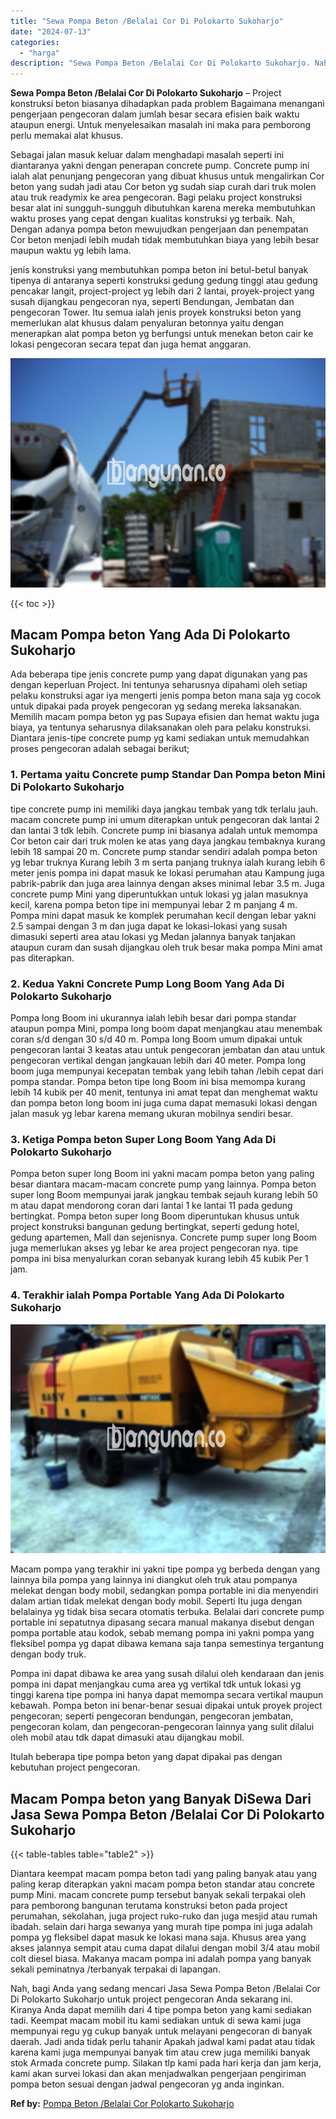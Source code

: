 ```yaml
---
title: "Sewa Pompa Beton /Belalai Cor Di Polokarto Sukoharjo"
date: "2024-07-13"
categories: 
  - "harga"
description: "Sewa Pompa Beton /Belalai Cor Di Polokarto Sukoharjo. Nah, bagi Anda yang sedang mencari Jasa Sewa Pompa Beton /Belalai Cor Di Polokarto Sukoharjo untuk proj..."
---
```


**Sewa Pompa Beton /Belalai Cor Di Polokarto Sukoharjo** – Project konstruksi beton biasanya dihadapkan pada problem Bagaimana menangani pengerjaan pengecoran dalam jumlah besar secara efisien baik waktu ataupun energi. Untuk menyelesaikan masalah ini maka para pemborong perlu memakai alat khusus.

Sebagai jalan masuk keluar dalam menghadapi masalah seperti ini diantaranya yakni dengan penerapan concrete pump. Concrete pump ini ialah alat penunjang pengecoran yang dibuat khusus untuk mengalirkan Cor beton yang sudah jadi atau Cor beton yg sudah siap curah dari truk molen atau truk readymix ke area pengecoran. Bagi pelaku project konstruksi besar alat ini sungguh-sungguh dibutuhkan karena mereka membutuhkan waktu proses yang cepat dengan kualitas konstruksi yg terbaik. Nah, Dengan adanya pompa beton mewujudkan pengerjaan dan penempatan Cor beton menjadi lebih mudah tidak membutuhkan biaya yang lebih besar maupun waktu yg lebih lama.

jenis konstruksi yang membutuhkan pompa beton ini betul-betul banyak tipenya di antaranya seperti konstruksi gedung gedung tinggi atau gedung pencakar langit, project-project yg lebih dari 2 lantai, proyek-project yang susah dijangkau pengecoran nya, seperti Bendungan, Jembatan dan pengecoran Tower. Itu semua ialah jenis proyek konstruksi beton yang memerlukan alat khusus dalam penyaluran betonnya yaitu dengan menerapkan alat pompa beton yg berfungsi untuk menekan beton cair ke lokasi pengecoran secara tepat dan juga hemat anggaran.

![Sewa Pompa Beton /Belalai Cor Di Polokarto Sukoharjo](/images/sewa-concrete-pump-14.png)

{{< toc >}}

## Macam Pompa beton Yang Ada Di Polokarto Sukoharjo

Ada beberapa tipe jenis concrete pump yang dapat digunakan yang pas dengan keperluan Project. Ini tentunya seharusnya dipahami oleh setiap pelaku konstruksi agar iya mengerti jenis pompa beton mana saja yg cocok untuk dipakai pada proyek pengecoran yg sedang mereka laksanakan. Memilih macam pompa beton yg pas Supaya efisien dan hemat waktu juga biaya, ya tentunya seharusnya dilaksanakan oleh para pelaku konstruksi. Diantara jenis-tipe concrete pump yg kami sediakan untuk memudahkan proses pengecoran adalah sebagai berikut;

### 1\. Pertama yaitu Concrete pump Standar Dan Pompa beton Mini Di Polokarto Sukoharjo

tipe concrete pump ini memiliki daya jangkau tembak yang tdk terlalu jauh. macam concrete pump ini umum diterapkan untuk pengecoran dak lantai 2 dan lantai 3 tdk lebih. Concrete pump ini biasanya adalah untuk memompa Cor beton cair dari truk molen ke atas yang daya jangkau tembaknya kurang lebih 18 sampai 20 m. Concrete pump standar sendiri adalah pompa beton yg lebar truknya Kurang lebih 3 m serta panjang truknya ialah kurang lebih 6 meter jenis pompa ini dapat masuk ke lokasi perumahan atau Kampung juga pabrik-pabrik dan juga area lainnya dengan akses minimal lebar 3.5 m. Juga concrete pump Mini yang diperuntukkan untuk lokasi yg jalan masuknya kecil, karena pompa beton tipe ini mempunyai lebar 2 m panjang 4 m. Pompa mini dapat masuk ke komplek perumahan kecil dengan lebar yakni 2.5 sampai dengan 3 m dan juga dapat ke lokasi-lokasi yang susah dimasuki seperti area atau lokasi yg Medan jalannya banyak tanjakan ataupun curam dan susah dijangkau oleh truk besar maka pompa Mini amat pas diterapkan.

### 2\. Kedua Yakni Concrete Pump Long Boom Yang Ada Di Polokarto Sukoharjo

Pompa long Boom ini ukurannya ialah lebih besar dari pompa standar ataupun pompa Mini, pompa long boom dapat menjangkau atau menembak coran s/d dengan 30 s/d 40 m. Pompa long Boom umum dipakai untuk pengecoran lantai 3 keatas atau untuk pengecoran jembatan dan atau untuk pengecoran vertikal dengan jangkauan lebih dari 40 meter. Pompa long boom juga mempunyai kecepatan tembak yang lebih tahan /lebih cepat dari pompa standar. Pompa beton tipe long Boom ini bisa memompa kurang lebih 14 kubik per 40 menit, tentunya ini amat tepat dan menghemat waktu dan pompa beton long boom ini juga cuma dapat memasuki lokasi dengan jalan masuk yg lebar karena memang ukuran mobilnya sendiri besar.

### 3\. Ketiga Pompa beton Super Long Boom Yang Ada Di Polokarto Sukoharjo

Pompa beton super long Boom ini yakni macam pompa beton yang paling besar diantara macam-macam concrete pump yang lainnya. Pompa beton super long Boom mempunyai jarak jangkau tembak sejauh kurang lebih 50 m atau dapat mendorong coran dari lantai 1 ke lantai 11 pada gedung bertingkat. Pompa beton super long Boom diperuntukan khusus untuk project konstruksi bangunan gedung bertingkat, seperti gedung hotel, gedung apartemen, Mall dan sejenisnya. Concrete pump super long Boom juga memerlukan akses yg lebar ke area project pengecoran nya. tipe pompa ini bisa menyalurkan coran sebanyak kurang lebih 45 kubik Per 1 jam.

### 4\. Terakhir ialah Pompa Portable Yang Ada Di Polokarto Sukoharjo

![Sewa Pompa Beton /Belalai Cor Di Polokarto Sukoharjo](/images/sewa-concrete-pump-29.png)

Macam pompa yang terakhir ini yakni tipe pompa yg berbeda dengan yang lainnya bila pompa yang lainnya ini diangkut oleh truk atau pompanya melekat dengan body mobil, sedangkan pompa portable ini dia menyendiri dalam artian tidak melekat dengan body mobil. Seperti Itu juga dengan belalainya yg tidak bisa secara otomatis terbuka. Belalai dari concrete pump portable ini sepatutnya dipasang secara manual makanya disebut dengan pompa portable atau kodok, sebab memang pompa ini yakni pompa yang fleksibel pompa yg dapat dibawa kemana saja tanpa semestinya tergantung dengan body truk.

Pompa ini dapat dibawa ke area yang susah dilalui oleh kendaraan dan jenis pompa ini dapat menjangkau cuma area yg vertikal tdk untuk lokasi yg tinggi karena tipe pompa ini hanya dapat memompa secara vertikal maupun kebawah. Pompa beton ini benar-benar sesuai dipakai untuk proyek project pengecoran; seperti pengecoran bendungan, pengecoran jembatan, pengecoran kolam, dan pengecoran-pengecoran lainnya yang sulit dilalui oleh mobil atau tdk dapat dimasuki atau dijangkau mobil.

Itulah beberapa tipe pompa beton yang dapat dipakai pas dengan kebutuhan project pengecoran.

## Macam Pompa beton yang Banyak DiSewa Dari Jasa Sewa Pompa Beton /Belalai Cor Di Polokarto Sukoharjo

{{< table-tables table="table2" >}}

Diantara keempat macam pompa beton tadi yang paling banyak atau yang paling kerap diterapkan yakni macam pompa beton standar atau concrete pump Mini. macam concrete pump tersebut banyak sekali terpakai oleh para pemborong bangunan terutama konstruksi beton pada project perumahan, sekolahan, juga project ruko-ruko dan juga mesjid atau rumah ibadah. selain dari harga sewanya yang murah tipe pompa ini juga adalah pompa yg fleksibel dapat masuk ke lokasi mana saja. Khusus area yang akses jalannya sempit atau cuma dapat dilalui dengan mobil 3/4 atau mobil colt diesel biasa. Makanya macam pompa ini adalah pompa yang banyak sekali peminatnya /terbanyak terpakai di lapangan.

Nah, bagi Anda yang sedang mencari Jasa Sewa Pompa Beton /Belalai Cor Di Polokarto Sukoharjo untuk project pengecoran Anda sekarang ini. Kiranya Anda dapat memilih dari 4 tipe pompa beton yang kami sediakan tadi. Keempat macam mobil itu kami sediakan untuk di sewa kami juga mempunyai regu yg cukup banyak untuk melayani pengecoran di banyak daerah. Jadi anda tidak perlu tahanir Apakah jadwal kami padat atau tidak karena kami juga mempunyai banyak tim atau crew juga memiliki banyak stok Armada concrete pump. Silakan tlp kami pada hari kerja dan jam kerja, kami akan survei lokasi dan akan menjadwalkan pengerjaan pengiriman pompa beton sesuai dengan jadwal pengecoran yg anda inginkan.

**Ref by:** [Pompa Beton /Belalai Cor Polokarto Sukoharjo](https://id.wikipedia.org/wiki/Pompa)
